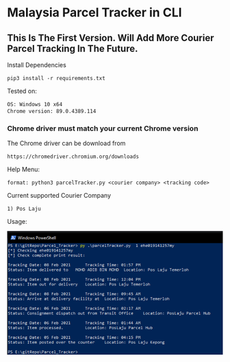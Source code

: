 # Malaysia Parcel Tracker in CLI

 ## This Is The First Version. Will Add More Courier Parcel Tracking In The Future.
 Install Dependencies
 ```
 pip3 install -r requirements.txt
 ```
 Tested on:
 ```
 OS: Windows 10 x64
 Chrome version: 89.0.4389.114
 ```
 ### Chrome driver must match your current Chrome version
 The Chrome driver can be download from 
 ```
 https://chromedriver.chromium.org/downloads
 ```

 Help Menu:
 ```
format: python3 parcelTracker.py <courier company> <tracking code>
```
Current supported Courier Company
```
1) Pos Laju
```
 Usage:
 
 ![alt text](image/image.png)